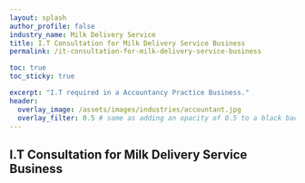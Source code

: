 ```yaml
---
layout: splash 
author_profile: false 
industry_name: Milk Delivery Service
title: I.T Consultation for Milk Delivery Service Business
permalink: /it-consultation-for-milk-delivery-service-business

toc: true
toc_sticky: true

excerpt: "I.T required in a Accountancy Practice Business."
header:
  overlay_image: /assets/images/industries/accountant.jpg
  overlay_filter: 0.5 # same as adding an opacity of 0.5 to a black background
---
```


## I.T Consultation for Milk Delivery Service Business